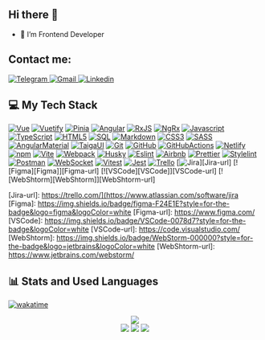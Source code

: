 ## Hi there 👋

- 🌱 I’m Frontend Developer

<h2 align="left">Contact me:</h2>
<div align="left" id="badges">
  <a href="https://t.me/JuliaVaranovich" target="_blank"> <img src="https://img.shields.io/badge/Telegram-2CA5E0?style=for-the-badge&logo=telegram&logoColor=white" alt="Telegram"/> </a>
  <a href="mailto:ylenka13@gmail.com" target="_blank"> <img src="https://img.shields.io/badge/Gmail-D14836?style=for-the-badge&logo=gmail&logoColor=white" alt="Gmail"/> </a>
  <a href="https://www.linkedin.com/in/juliya-varanovich-8a0946118/" target="_blank" title="Linkedin"> <img src="https://img.shields.io/badge/LinkedIn-blue?logo=linkedin&logoColor=white&style=for-the-badge" alt="Linkedin"/> </a>
</div>
<div align="left"> <img src="https://komarev.com/ghpvc/?username=YuliyaVoronovich&style=flat-square&color=blue" alt=""/></div>

<h2>💻 My Tech Stack</h2>

[![Vue][Vue]][Vue-url]
[![Vuetify][Vuetify]][Vuetify-url]
[![Pinia][Pinia]][Pinia-url]
[![Angular][Angular]][Angular-url]
[![RxJS][RxJS]][RxJS-url]
[![NgRx][NgRx]][NgRx-url]
[![Javascript][Javascript]][Javascript-url]
[![TypeScript][TypeScript]][TypeScript-url]
[![HTML5][HTML5]][HTML5-url]
[![SQL][SQL]][SQL-url]
[![Markdown][Markdown]][Markdown-url]
[![CSS3][CSS3]][CSS3-url]
[![SASS][SASS]][SASS-url]
[![AngularMaterial][AngularMaterial]][AngularMaterial-url]
[![TaigaUI][TaigaUI]][TaigaUI-url]
[![Git][Git]][Git-url]
[![GitHub][GitHub]][GitHub-url]
[![GitHubActions][GitHubActions]][GitHubActions-url]
[![Netlify][Netlify]][Netlify-url]
[![npm][npm]][npm-url]
[![Vite][Vite]][Vite-url]
[![Webpack][Webpack]][Webpack-url]
[![Husky][Husky]][Husky-url]
[![Eslint][Eslint]][Eslint-url]
[![Airbnb][Airbnb]][Airbnb-url]
[![Prettier][Prettier]][Prettier-url]
[![Stylelint][Stylelint]][Stylelint-url]
[![Postman][Postman]][Postman-url]
[![WebSocket][WebSocket]][WebSocket-url]
[![Vitest][Vitest]][Vitest-url]
[![Jest][Jest]][Jest-url]
[![Trello][Trello]][Trello-url]
[![Jira][Jira]][Jira-url]
[![Figma][Figma]][Figma-url]
[![VSCode][VSCode]][VSCode-url]
[![WebShtorm][WebShtorm]][WebShtorm-url]


[Vue]: https://img.shields.io/badge/vue-4FC08D.svg?style=for-the-badge&logo=vue.js&logoColor=white
[Vue-url]: https://vuejs.org/
[Vuetify]: https://img.shields.io/badge/vuetify-1867C0?style=for-the-badge&logo=vuetify&logoColor=white
[Vuetify-url]: https://vuetifyjs.com
[Pinia]: https://img.shields.io/badge/pinia-0D0D0D?style=for-the-badge&logo=pinia&logoColor=white
[Pinia-url]: https://pinia.vuejs.org/
[Angular]: https://img.shields.io/badge/angular-C2185B.svg?style=for-the-badge&logo=angular&logoColor=white
[Angular-url]: https://angular.dev/
[RxJS]: https://img.shields.io/badge/RxJS-B7178C.svg?style=for-the-badge&logo=reactivex&logoColor=white
[RxJS-url]: https://rxjs.dev/
[NgRx]: https://img.shields.io/badge/ngrx-BA2BD2.svg?style=for-the-badge&logo=ngrx&logoColor=white
[NgRx-url]: https://ngrx.io/
[Javascript]: https://img.shields.io/badge/javascript-F7DF1E?style=for-the-badge&logo=javascript&logoColor=white
[Javascript-url]: https://developer.mozilla.org/en-US/docs/Web/JavaScript
[TypeScript]: https://img.shields.io/badge/TypeScript-3178C6.svg?style=for-the-badge&logo=typescript&logoColor=white
[TypeScript-url]: https://www.typescriptlang.org
[HTML5]: https://img.shields.io/badge/html5-E34F26.svg?style=for-the-badge&logo=html5&logoColor=white
[HTML5-url]: https://html.com/html5/
[SQL]: https://img.shields.io/badge/SQL-4169E1?style=for-the-badge&logo=postgresql&logoColor=white
[SQL-url]: https://www.w3schools.com/sql/
[Markdown]: https://img.shields.io/badge/markdown-000000.svg?style=for-the-badge&logo=markdown&logoColor=white
[Markdown-url]: https://www.markdownguide.org/
[CSS3]: https://img.shields.io/badge/css3-1572B6?style=for-the-badge&logo=css3&logoColor=white
[CSS3-url]: https://developer.mozilla.org/en-US/docs/Web/CSS
[SASS]: https://img.shields.io/badge/sass-CC6699?style=for-the-badge&logo=sass&logoColor=white
[SASS-url]: https://sass-lang.com/
[AngularMaterial]: https://img.shields.io/badge/Material-F9A825?style=for-the-badge&logo=angular&logoColor=white
[AngularMaterial-url]: https://material.angular.io/
[TaigaUI]: https://img.shields.io/badge/Taiga%20UI-F9A825?style=for-the-badge&logo=angular&logoColor=white
[TaigaUI-url]: https://taiga-ui.dev/
[Git]: https://img.shields.io/badge/git-F05032?style=for-the-badge&logo=git&logoColor=white
[Git-url]: https://git-scm.com/
[GitHub]: https://img.shields.io/badge/github-181717?style=for-the-badge&logo=github&logoColor=white
[GitHub-url]: https://github.com/
[GitHubActions]: https://img.shields.io/badge/githubactions-2088FF?style=for-the-badge&logo=githubactions&logoColor=white
[GitHubActions-url]: https://github.com/features/actions
[npm]: https://img.shields.io/badge/npm-CB3837?style=for-the-badge&logo=npm&logoColor=white
[npm-url]: https://www.npmjs.com/
[Netlify]: https://img.shields.io/badge/netlify-00C7B7.svg?style=for-the-badge&logo=netlify&logoColor=white
[Netlify-url]: https://www.netlify.com/
[Vite]: https://img.shields.io/badge/vite-646CFF?style=for-the-badge&logo=vite&logoColor=white
[Vite-url]: https://vitejs.dev/
[Webpack]: https://img.shields.io/badge/webpack-8DD6F9?style=for-the-badge&logo=webpack&logoColor=white
[Webpack-url]: https://webpack.js.org/
[Husky]: https://img.shields.io/badge/Husky-F05032?style=for-the-badge&logo=furrynetwork&logoColor=white
[Husky-url]: https://typicode.github.io/husky/
[Eslint]: https://img.shields.io/badge/eslint-4B32C3?style=for-the-badge&logo=eslint&logoColor=white
[Eslint-url]: https://eslint.org/
[Airbnb]: https://img.shields.io/badge/airbnb-FF5A5F?style=for-the-badge&logo=airbnb&logoColor=white
[Airbnb-url]: https://github.com/airbnb/javascript
[Prettier]: https://img.shields.io/badge/prettier-F7B93E?style=for-the-badge&logo=prettier&logoColor=263238
[Prettier-url]: https://prettier.io/
[Stylelint]: https://img.shields.io/badge/stylelint-263238?style=for-the-badge&logo=stylelint&logoColor=white
[Stylelint-url]: https://stylelint.io/
[editorconfig]: https://img.shields.io/badge/editorconfig-FEFEFE?style=for-the-badge&logo=editorconfig&logoColor=262729
[editorconfig-url]: https://editorconfig.org/
[Postman]: https://img.shields.io/badge/postman-FF6C37?style=for-the-badge&logo=postman&logoColor=white
[Postman-url]: https://www.postman.com/
[WebSocket]: https://img.shields.io/badge/WebSocket-615EFF?style=for-the-badge&logoColor=white
[WebSocket-url]: https://developer.mozilla.org/en-US/docs/Web/API/WebSocket
[Vitest]: https://img.shields.io/badge/vitest-6E9F18?style=for-the-badge&logo=vitest&logoColor=white
[Vitest-url]: https://vitest.dev/
[Jest]: https://img.shields.io/badge/jest-C21325?style=for-the-badge&logo=jest&logoColor=white
[Jest-url]: https://jestjs.io/
[Trello]: https://img.shields.io/badge/trello-0052CC?style=for-the-badge&logo=trello&logoColor=white
[Trello-url]: https://trello.com/
[Jira]: https://img.shields.io/badge/Jira-0052CC?style=for-the-badge&logo=jira&logoColor=white
[Jira-url]: https://trello.com/](https://www.atlassian.com/software/jira
[Figma]: https://img.shields.io/badge/figma-F24E1E?style=for-the-badge&logo=figma&logoColor=white
[Figma-url]: https://www.figma.com/
[VSCode]: https://img.shields.io/badge/VSCode-0078d7?style=for-the-badge&logoColor=white
[VSCode-url]: https://code.visualstudio.com/
[WebShtorm]: https://img.shields.io/badge/WebStorm-000000?style=for-the-badge&logo=jetbrains&logoColor=white
[WebShtorm-url]: https://www.jetbrains.com/webstorm/

<h2>📊 Stats and Used Languages</h2>

[![wakatime](https://wakatime.com/badge/user/d48793bb-e82a-4894-bc66-e78cbb15b968.svg)](https://wakatime.com/@d48793bb-e82a-4894-bc66-e78cbb15b968)

<div align="center">
    <img src="https://github-readme-streak-stats.herokuapp.com/?user=YuliyaVoronovich&theme=transparent"><br>
    <img src="https://github-readme-stats.vercel.app/api?username=YuliyaVoronovich&show_icons=true&theme=default"/>
    <img src="https://github-readme-stats.vercel.app/api/top-langs/?username=YuliyaVoronovich&layout=compact&theme=transparent"/>
    <img src="https://github.r2v.ch/codewars?user=YuliyaVoronovich&layout=compact&theme=default"/>
</div>


